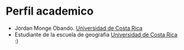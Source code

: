 # Perfil academico  
+ Jordan Monge Obando. [Universidad de Costa Rica](https://www.ucr.ac.cr/)  
+ Estudiante de la escuela de geografia [Universidad de Costa Rica](https://www.ucr.ac.cr/)  
:)
